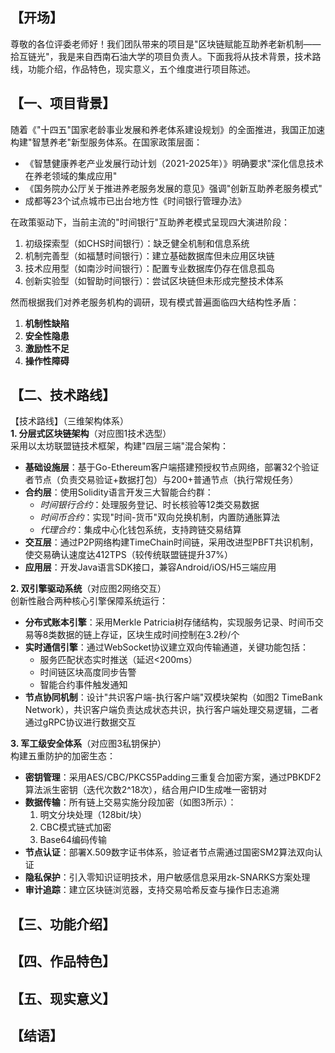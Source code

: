 
## 【开场】  

尊敬的各位评委老师好！我们团队带来的项目是"区块链赋能互助养老新机制——拾互链光"，我是来自西南石油大学的项目负责人。下面我将从技术背景，技术路线，功能介绍，作品特色，现实意义，五个维度进行项目陈述。



## 【一、项目背景】


随着《"十四五"国家老龄事业发展和养老体系建设规划》的全面推进，我国正加速构建"智慧养老"新型服务体系。在国家政策层面：

- 《智慧健康养老产业发展行动计划（2021-2025年）》明确要求"深化信息技术在养老领域的集成应用"
- 《国务院办公厅关于推进养老服务发展的意见》强调"创新互助养老服务模式"
- 成都等23个试点城市已出台地方性《时间银行管理办法》

在政策驱动下，当前主流的"时间银行"互助养老模式呈现四大演进阶段：

1. 初级探索型（如CHS时间银行）：缺乏健全机制和信息系统
2. 机制完善型（如福慧时间银行）：建立基础数据库但未应用区块链
3. 技术应用型（如南沙时间银行）：配置专业数据库仍存在信息孤岛
4. 创新实验型（如智助时间银行）：尝试区块链但未形成完整技术体系

然而根据我们对养老服务机构的调研，现有模式普遍面临四大结构性矛盾：

1. ​**机制性缺陷**​
2. ​**安全性隐患**
3. ​**激励性不足**​
4. ​**操作性障碍**​


## 【二、技术路线】

【技术路线】（三维架构体系）  
​**1. 分层式区块链架构**​（对应图1技术选型）  
采用以太坊联盟链技术框架，构建"四层三端"混合架构：

- ​**基础设施层**​：基于Go-Ethereum客户端搭建预授权节点网络，部署32个验证者节点（负责交易验证+数据打包）与200+普通节点（执行常规任务）
- ​**合约层**​：使用Solidity语言开发三大智能合约群：
    - _时间银行合约_：处理服务登记、时长核验等12类交易数据
    - _时间币合约_：实现"时间-货币"双向兑换机制，内置防通胀算法
    - _代理合约_：集成中心化钱包系统，支持跨链交易结算
- ​**交互层**​：通过P2P网络构建TimeChain时间链，采用改进型PBFT共识机制，使交易确认速度达412TPS（较传统联盟链提升37%）
- ​**应用层**​：开发Java语言SDK接口，兼容Android/iOS/H5三端应用

​**2. 双引擎驱动系统**​（对应图2网络交互）  
创新性融合两种核心引擎保障系统运行：

- ​**分布式账本引擎**​：采用Merkle Patricia树存储结构，实现服务记录、时间币交易等8类数据的链上存证，区块生成时间控制在3.2秒/个
- ​**实时通信引擎**​：通过WebSocket协议建立双向传输通道，关键功能包括：
    - 服务匹配状态实时推送（延迟<200ms）
    - 时间链区块高度同步告警
    - 智能合约事件触发通知
- ​**节点协同机制**​：设计"共识客户端-执行客户端"双模块架构（如图2 TimeBank Network），共识客户端负责达成状态共识，执行客户端处理交易逻辑，二者通过gRPC协议进行数据交互

​**3. 军工级安全体系**​（对应图3私钥保护）  
构建五重防护的加密生态：

- ​**密钥管理**​：采用AES/CBC/PKCS5Padding三重复合加密方案，通过PBKDF2算法派生密钥（迭代次数2^18次），结合用户ID生成唯一密钥对
- ​**数据传输**​：所有链上交易实施分段加密（如图3所示）：
    1. 明文分块处理（128bit/块）
    2. CBC模式链式加密
    3. Base64编码传输
- ​**节点认证**​：部署X.509数字证书体系，验证者节点需通过国密SM2算法双向认证
- ​**隐私保护**​：引入零知识证明技术，用户敏感信息采用zk-SNARKS方案处理
- ​**审计追踪**​：建立区块链浏览器，支持交易哈希反查与操作日志追溯

## 【三、功能介绍】




## 【四、作品特色】




## 【五、现实意义】 




## 【结语】  




